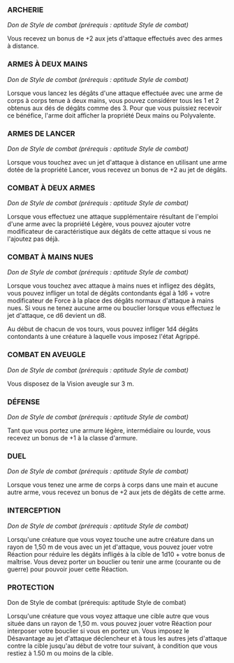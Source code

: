 
### ARCHERIE

_Don de Style de combat (prérequis : aptitude Style de combat)_

Vous recevez un bonus de +2 aux jets d'attaque effectués avec des armes à distance.

### ARMES À DEUX MAINS

_Don de Style de combat (prérequis : aptitude Style de combat)_

Lorsque vous lancez les dégâts d'une attaque effectuée avec une arme de corps à corps tenue à deux mains, vous pouvez considérer tous les 1 et 2 obtenus aux dés de dégâts comme des 3. Pour que vous puissiez recevoir ce bénéfice, l'arme doit afficher la propriété Deux mains ou Polyvalente.

### ARMES DE LANCER

_Don de Style de combat (prérequis : aptitude Style de combat)_

Lorsque vous touchez avec un jet d'attaque à distance en utilisant une arme dotée de la propriété Lancer, vous recevez un bonus de +2 au jet de dégâts.

### COMBAT À DEUX ARMES

_Don de Style de combat (prérequis : aptitude Style de combat)_

Lorsque vous effectuez une attaque supplémentaire résultant de l'emploi d'une arme avec la propriété Légère, vous pouvez ajouter votre modificateur de caractéristique aux dégâts de cette attaque si vous ne l'ajoutez pas déjà.

### COMBAT À MAINS NUES

_Don de Style de combat (prérequis : aptitude Style de combat)_

Lorsque vous touchez avec attaque à mains nues et infligez des dégâts, vous pouvez infliger un total de dégâts contondants égal à 1d6 + votre modificateur de Force à la place des dégâts normaux d'attaque à mains nues. Si vous ne tenez aucune arme ou bouclier lorsque vous effectuez le jet d'attaque, ce d6 devient un d8.

Au début de chacun de vos tours, vous pouvez infliger 1d4 dégâts contondants à une créature à laquelle vous imposez l'état Agrippé.

### COMBAT EN AVEUGLE

_Don de Style de combat (prérequis : aptitude Style de combat)_

Vous disposez de la Vision aveugle sur 3 m.

### DÉFENSE

_Don de Style de combat (prérequis : aptitude Style de combat)_

Tant que vous portez une armure légère, intermédiaire ou lourde, vous recevez un bonus de +1 à la classe d'armure.

### DUEL

_Don de Style de combat (prérequis : aptitude Style de combat)_

Lorsque vous tenez une arme de corps à corps dans une main et aucune autre arme, vous recevez un bonus de +2 aux jets de dégâts de cette arme.

### INTERCEPTION

_Don de Style de combat (prérequis : aptitude Style de combat)_

Lorsqu'une créature que vous voyez touche une autre créature dans un rayon de 1,50 m de vous avec un jet d'attaque, vous pouvez jouer votre Réaction pour réduire les dégâts infligés à la cible de 1d10 + votre bonus de maîtrise. Vous devez porter un bouclier ou tenir une arme (courante ou de guerre) pour pouvoir jouer cette Réaction.

### PROTECTION

Don de Style de combat (prérequis: aptitude Style de combat)

Lorsqu'une créature que vous voyez attaque une cible autre que vous située dans un rayon de 1,50 m. vous pouvez jouer votre Réaction pour interposer votre bouclier si vous en portez un. Vous imposez le Désavantage au jet d'attaque déclencheur et à tous les autres jets d'attaque contre la cible jusqu'au début de votre tour suivant, à condition que vous restiez à 1.50 m ou moins de la cible.
